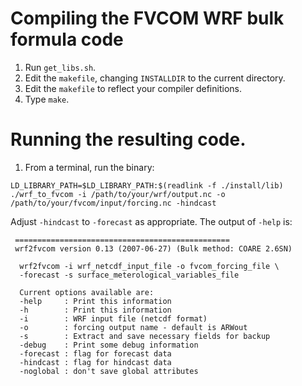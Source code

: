 # Compiling the FVCOM WRF bulk formula code

1. Run `get_libs.sh`.
2. Edit the `makefile`, changing `INSTALLDIR` to the current directory.
3. Edit the `makefile` to reflect your compiler definitions.
4. Type `make`.

# Running the resulting code.

1. From a terminal, run the binary:

```
LD_LIBRARY_PATH=$LD_LIBRARY_PATH:$(readlink -f ./install/lib) ./wrf_to_fvcom -i /path/to/your/wrf/output.nc -o /path/to/your/fvcom/input/forcing.nc -hindcast
```

Adjust `-hindcast` to `-forecast` as appropriate. The output of `-help` is:

```
 ================================================
 wrf2fvcom version 0.13 (2007-06-27) (Bulk method: COARE 2.6SN)

  wrf2fvcom -i wrf_netcdf_input_file -o fvcom_forcing_file \
  -forecast -s surface_meterological_variables_file

  Current options available are:
  -help     : Print this information
  -h        : Print this information
  -i        : WRF input file (netcdf format)
  -o        : forcing output name - default is ARWout
  -s        : Extract and save necessary fields for backup
  -debug    : Print some debug information
  -forecast : flag for forecast data
  -hindcast : flag for hindcast data
  -noglobal : don't save global attributes
```
